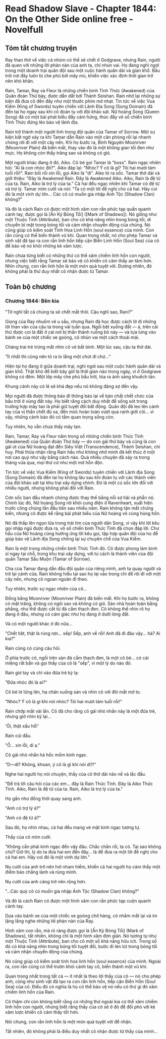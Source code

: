 # Read Shadow Slave - Chapter 1844: On the Other Side online free - Novelfull

## Tóm tắt chương truyện

Ray than thở về việc cả nhóm có thể sẽ chết ở Godgrave, nhưng Rain, người đã quen với những lời phàn nàn của anh ta, chỉ nhún vai. Họ đang nghỉ ngơi trong một doanh trại quân đội sau một cuộc hành quân dài và gian khổ. Bầu trời nơi đây luôn bị che phủ bởi mây mù, khiến việc xác định thời gian trở nên khó khăn.

Rain, Tamar, Ray và Fleur là những chiến binh Tỉnh Thức (Awakened) của Quân đoàn Thứ bảy, được dẫn dắt bởi Thánh Seishan. Rain nhớ lại những sự kiện đã đưa cô đến đây như một thước phim mờ nhạt. Tin tức về việc Vua Kiếm (King of Swords) tuyên chiến với Lãnh Địa Song (Song Domain) đã đến tai họ ngay sau khi cô đoàn tụ với đội khảo sát. Nữ hoàng Song (Queen Song) đã có một bài phát biểu đầy cảm hứng, thúc đẩy vô số chiến binh Tỉnh Thức đứng lên bảo vệ lãnh địa.

Rain trở thành một người lính trong đội quân của Tamar of Sorrow. Một sự kiện bất ngờ xảy ra khi Tamar dẫn Rain vào một căn phòng rồi lại nhanh chóng rời đi với một cây nến. Khi họ bước ra, Bình Nguyên Moonriver (Moonriver Plain) đã biến mất, thay vào đó là một không gian tối đen như mực. Họ không còn thấy trăng sao và không có gió.

Một người khác đang ở đó, Aiko. Cô bé gọi Tamar là "boss". Rain ngạc nhiên hỏi: "Ai là con nhóc đó?". Aiko đáp lại: "Nhóc? Ý cô là gì? Tôi hai mươi tám tuổi rồi!". Rain bối rối xin lỗi, gọi Aiko là "dì". Aiko tỏ ra sốc. Tamar thở dài và giới thiệu: "Đây là Awakened Rain. Đây là Awakened Aiko. Aiko, Rain là đệ tử của ta. Rain, Aiko là trợ lý của ta." Cả hai đều ngạc nhiên khi Tamar có đệ tử và trợ lý. Tamar mỉm cười và nói: "Ta có một lời đề nghị cho cả hai. Hãy coi đó là một vinh dự lớn... Các cô có muốn gia nhập Ảnh Tộc (Shadow Clan) không?"

Và đó là cách Rain có được một hình xăm con rắn phức tạp quấn quanh cánh tay, được gọi là [Ấn Ký Bóng Tối] ([Mark of Shadows]). Nó giống như một Thuộc Tính (Attribute), ban cho cô khả năng nhìn trong bóng tối, di chuyển bí mật trong bóng tối và cảm nhận chuyển động của chúng. Nó cũng giúp cô kiểm soát Tinh Hoa Linh Hồn (soul essence) của mình. Con rắn cũng có thể biến thành vũ khí. Quan trọng nhất, nó cho phép Tamar và sinh vật đã tạo ra con rắn linh hồn tiếp cận Biển Linh Hồn (Soul Sea) của cô để bảo vệ nó khỏi những kẻ xâm lược.

Rain chưa từng biết có những thứ có thể xâm chiếm linh hồn con người, nhưng việc biết rằng Tamar sẽ bảo vệ cô khiến cô cảm thấy an tâm hơn. Nhìn chung, con rắn linh hồn là một món quà tuyệt vời. Đương nhiên, đó không phải là thứ duy nhất cô nhận được từ Tamar.

## Toàn bộ chương

### Chương 1844: Bên kia

"Tớ nghĩ tất cả chúng ta sẽ chết mất thôi. Cậu nghĩ sao, Rani?"

Giọng của Ray nhuốm vẻ u sầu, nhưng Rain đã học được cách lờ đi những lời than vãn của cậu ta trong vài tuần qua. Ngồi bệt xuống đất — à, trên cái thứ được coi là đất ở cái nơi bị thần thánh ruồng bỏ này — và tựa lưng vào bánh xe của một chiếc xe goòng, cô nhún vai một cách thoải mái.

Chàng trai trẻ trừng mắt nhìn cô vẻ bất bình. Một lúc sau, cậu ta thở dài.

"Ít nhất thì cũng nên tỏ ra lo lắng một chút đi chứ…"

Hiện tại họ đang ở giữa doanh trại, nghỉ ngơi sau một cuộc hành quân dài và gian khổ. Thật khó để biết bây giờ là thời gian nào trong ngày, vì ở Godgrave không có đêm. Một lớp mây che phủ bầu trời, tỏa ra ánh sáng khuếch tán.

Khung cảnh này có lẽ sẽ khá đẹp nếu nó không đáng sợ đến vậy.

Mọi người đã được thông báo đi thông báo lại về bản chất chết chóc của bầu trời ở vùng đất này. Họ biết rằng cách duy nhất để sống sót trong trường hợp mây tan là phải giữ tuyệt đối bất động. Quân đội đã leo lên cánh tay của vị thần chết đủ xa, đến mức hoàn toàn vượt qua ranh giới cõi... vì vậy, những cảnh báo đó có tầm quan trọng sống còn.

Tuy nhiên, họ vẫn chưa thấy mây tan.

Rain, Tamar, Ray và Fleur nằm trong số những chiến binh Thức Tỉnh (Awakened) của Quân đoàn Thứ bảy — do con gái thứ bảy và cũng là con gái út của Nữ hoàng đạt đến Siêu Việt (Transcendence), Thánh Seishan, chỉ huy. Phải thừa nhận rằng Rain hầu như không nhớ mình đã kết thúc ở một nơi cao quý như vậy bằng cách nào. Quá nhiều chuyện đã xảy ra trong tháng vừa qua, mọi thứ cứ như một mớ hỗn độn.

Tin tức về việc Vua Kiếm (King of Swords) tuyên chiến với Lãnh địa Song (Song Domain) đã đến tai họ không lâu sau khi đoàn tụ với các thành viên của đội khảo sát tại khu trại xây dựng chính. Đó là một cú sốc lớn đối với nhiều người, nhưng không phải đối với Rain.

Cơn sốc ban đầu nhanh chóng được thay thế bằng nỗi sợ hãi và phẫn nộ. Chính lúc đó, Nữ hoàng Song rời khỏi cung điện ở Ravenheart, xuất hiện trước công chúng lần đầu tiên sau nhiều năm. Rain không tận mắt chứng kiến, nhưng cô được kể rằng bài phát biểu của Nữ hoàng vô cùng hùng hồn.

Nó đã thắp lên ngọn lửa trong trái tim của người dân Song, vì vậy khi lời kêu gọi nhập ngũ được đưa ra, vô số chiến binh Thức Tỉnh đã chọn đáp lời. Chư hầu của Nữ hoàng cũng hưởng ứng lời kêu gọi, tập hợp quân đội của họ để giúp bảo vệ Lãnh địa Song chống lại sự chuyên chế của Vua Kiếm.

Rain là một trong những chiến binh Thức Tỉnh đó. Cô được phong làm binh sĩ ngay tại chỗ, trong khu trại xây dựng, với tư cách là thành viên của đội quân Tamar Sầu Muộn (Tamar of Sorrow).

Cha của Tamar đang dẫn đầu đội quân của riêng mình, anh ta quay người và trở lại cánh cửa. Rain không hiểu tại sao họ lại vào trong chỉ để rời đi với một cây nến, nhưng cô ngoan ngoãn đi theo.

Tuy nhiên, trước sự ngạc nhiên của cô...

Đồng bằng Moonriver (Moonriver Plain) đã biến mất. Khi họ bước ra, không có mặt trăng, không có ngôi sao và không có gió. Sàn nhà hoàn toàn bằng phẳng, như thể được cắt từ đá cẩm thạch đen. Cô không thể nhìn rõ họ đang ở đâu, nhưng có cảm giác như họ đang ở dưới lòng đất.

Và có một người khác ở đó nữa...

"Chết tiệt, thật là rùng rợn... sếp! Sếp, anh về rồi! Anh đã đi đâu vậy... hả? Ai kia?"

Rain cũng có cùng câu hỏi.

Ở phía trước cô, ngồi trên sàn đá cẩm thạch đen, là một cô bé... có cái miệng rất bẩn và gọi thầy của cô là "sếp", vì một lý do nào đó.

Rain giơ tay và chỉ vào đứa trẻ kỳ lạ:

"Đứa nhóc đó là ai?"

Cô bé lơ lửng lên, hạ chân xuống sàn và nhìn cô với đôi mắt mở to.

"Nhóc? Ý cô là gì khi nói nhóc? Tôi hai mươi tám tuổi rồi!"

Rain chớp mắt vài lần. Cô đã cho rằng cô gái nhỏ nhắn này là một đứa trẻ, nhưng giờ nhìn kỹ lại...

'Ôi, thật xấu hổ!'

Rain cúi đầu.

"Ồ... xin lỗi, dì ạ."

Cô gái nhỏ nhắn há hốc mồm kinh ngạc.

"D—dì? Không, khoan, ý cô là gì khi nói dì?!"

Nghe hai người họ nói chuyện, thầy của cô thở dài não nề và lắc đầu.

"Để trả lời câu hỏi của các em... đây là Rain Thức Tỉnh. Đây là Aiko Thức Tỉnh. Aiko, Rain là đệ tử của ta. Rain, Aiko là trợ lý của ta."

Họ gần như đồng thời quay sang anh.

"Anh có trợ lý á?"

"Anh có đệ tử á?"

Sau đó, họ nhìn nhau, cả hai đều mang vẻ mặt kinh ngạc tương tự.

Thầy của cô mỉm cười.

"Không cần phải kinh ngạc đến vậy đâu. Chắc chắn rồi, ta có. Tại sao không chứ? Giờ thì, lý do ta đưa hai em đến đây... là để đưa ra một lời đề nghị cho cả hai em. Hãy coi đó là một vinh dự lớn."

Nụ cười của anh trở nên hơi nham hiểm, khiến cả hai người họ cảm thấy một điềm báo chẳng lành và rùng mình.

Nụ cười của anh càng trở nên rộng hơn.

"...Các quý cô có muốn gia nhập Ảnh Tộc (Shadow Clan) không?"

Và đó là cách Rain có được một hình xăm con rắn phức tạp cuộn quanh cánh tay.

Dựa vào bánh xe của một chiếc xe goòng chở hàng, cô nhắm mắt lại và im lặng lắng nghe những lời phàn nàn của Ray.

Hình xăm con rắn, mà rõ ràng được gọi là [Ấn Ký Bóng Tối] (Mark of Shadows), tất nhiên, không chỉ là một hình xăm đơn giản. Nó tương tự như một Thuộc Tính (Attribute), ban cho cô một số khả năng hữu ích. Trong số đó có khả năng nhìn trong bóng tối tuyệt đối, bước đi lén lút trong bóng tối và cảm nhận chuyển động của chúng.

Nó cũng giúp cô kiểm soát tinh hoa linh hồn (soul essence) của mình. Ngoài ra, con rắn cũng có thể trườn khỏi cánh tay cô, biến thành một vũ khí.

Quan trọng nhất trong tất cả — ít nhất là theo lời thầy của cô — nó cho phép anh, cũng như sinh vật đã tạo ra con rắn linh hồn, tiếp cận Biển Hồn (Soul Sea) của cô. Điều đó có nghĩa là họ có thể bảo vệ nó nếu có thứ gì đó xâm chiếm linh hồn của Rain.

Cô thậm chí còn không biết rằng có những thứ ngoài kia có thể xâm chiếm linh hồn con người, nhưng biết rằng thầy của cô sẽ ở đó để đối phó với kẻ xâm lược khiến cô cảm thấy tốt hơn.

Nói chung, con rắn linh hồn là một món quà tuyệt vời để nhận.

Tất nhiên, đó không phải là điều duy nhất cô nhận được từ thầy của mình...